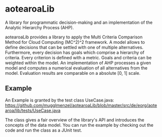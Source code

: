 aotearoaLib
===========

A library for programmatic decision-making and an implementation of the Analytic Hierarchy Process (AHP).

aotearoaLib provides a library to apply the Multi Criteria Comparison Method for Cloud Computing (MC^2)^2 framework. 
A model allows to define decisions that can be settled with one of multiple alternatives. 
Furthermore, every decision has goals which comprise a hierarchy of criteria. 
Every criterion is defined with a metric. 
Goals and criteria can be weighted within the model. 
An implementation of AHP processes a given model and computes a numerical evaluation of all alternatives from the model.
Evaluation results are comparable on a absolute [0, 1] scale.

Example
-------

An Example is granted by the test class UseCase.java:
https://github.com/mugglmenzel/aotearoaLib/blob/master/src/de/eorg/aotearoa/lib/tests/UseCase.java

The class gives a fair overview of the library's API and introduces the concepts of the data model.
You can run the example by checking out the code and run the class as a JUnit test.